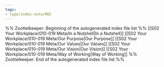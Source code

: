 ```yaml
---
tags: 
- type/index-note/MOC
---
```




%% Zoottelkeeper: Beginning of the autogenerated index file list  %%
 [[S02 Your Workplace/010-019 Meta/In a Nutshell|In a Nutshell]]
 [[S02 Your Workplace/010-019 Meta/Our Purpose|Our Purpose]]
 [[S02 Your Workplace/010-019 Meta/Our Values|Our Values]]
 [[S02 Your Workplace/010-019 Meta/Our Vision|Our Vision]]
 [[S02 Your Workplace/010-019 Meta/Way of Working|Way of Working]]
%% Zoottelkeeper: End of the autogenerated index file list  %%

